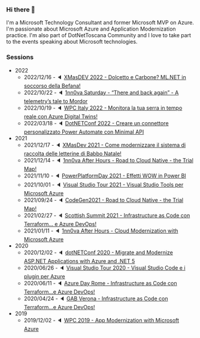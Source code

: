 ### Hi there 👋

I'm a Microsoft Technology Consultant and former Microsoft MVP on Azure. I'm passionate about Microsoft Azure and Application Modernization practice.
I'm also part of DotNetToscana Community and I love to take part to the events speaking about Microsoft technologies.

### Sessions

* 2022
	*	2022/12/16 - :speaker: [XMasDEV 2022 - Dolcetto e Carbone? ML.NET in soccorso della Befana!](./Events/20221216-XMasDev/details.md)
	*	2022/10/22 - :speaker: [1nn0va Saturday - “There and back again” - A telemetry’s tale to Mordor](./Events/20221024-1nn0va%20Saturday/details.md)
	*	2022/10/19 - :speaker: [WPC Italy 2022 - Monitora la tua serra in tempo reale con Azure Digital Twins!](./Events/20221019-WPC2022/details.md)
	*	2022/03/18 - :speaker: [DotNETConf 2022 - Creare un connettore personalizzato Power Automate con Minimal API](./Events/20220318-DotNETConf%202022/details.md)
* 2021
	*	2021/12/17 - :speaker: [XMasDev 2021 - Come modernizzare il sistema di raccolta delle letterine di Babbo Natale!](./Events/20211217-XMasDev%202021/details.md)
	*	2021/12/14 - :speaker: [1nn0va After Hours - Road to Cloud Native - the Trial Map!](./Events/20211214-1nn0va%20After%20Hours/details.md)
	*	2021/11/10 - :speaker: [PowerPlatformDay 2021 - Effetti WOW in Power BI](./Events/20211110-PowerPlatformDay%202021/details.md)
	*	2021/10/01 - :speaker: [Visual Studio Tour 2021 - Visual Studio Tools per Microsoft Azure](./Events/20211001-Visual%20Studio%20Tour%202021/details.md)
	*	2021/09/24 - :speaker: [CodeGen2021 - Road to Cloud Native - the Trial Map!](./Events/20210924-CloudGen2021/details.md)
	*	2021/02/27 - :speaker: [Scottish Summit 2021 - Infrastructure as Code con Terraform... e Azure DevOps!](./Events/20210227-Scottish%20Summit%202021/details.md)
	*	2021/01/11 - :speaker: [1nn0va After Hours - Cloud Modernization with Microsoft Azure](./Events/20210111-1nn0vaA%20After%20Hours/details.md)
* 2020
	*	2020/12/02 - :speaker: [dotNETConf 2020 - Migrate and Modernize ASP.NET Applications with Azure and .NET 5](./Events/20201202-dotNETConf%202020/details.md)
	*	2020/06/26 - :speaker: [Visual Studio Tour 2020 - Visual Studio Code e i plugin per Azure](./Events/20200626-Visual%20Studio%20Tour%202020/details.md)
	*	2020/06/11 - :speaker: [Azure Day Rome - Infrastructure as Code con Terraform...e Azure DevOps!](./Events/20200611-Azure%20Day%20Rome/details.md)
	*	2020/04/24 - :speaker: [GAB Verona - Infrastructure as Code con Terraform...e Azure DevOps!](./Events/20200424-GAB%20Verona/details.md)
* 2019
	*   2019/12/02 - :speaker: [WPC 2019 - App Modernization with Microsoft Azure](./Events/20191202-WPC2019/details.md)
